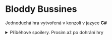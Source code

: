 <h1>Bloddy Bussines</h1>
<p>Jednoduchá hra vytvořená v konzoli v jazyce <strong>C#</strong>
<details>
    <summary>Příběhové spoilery. Prosím až po dohrání hry</summary>
    Po cestě z práce si vás našli ghoust agents, kteří mají za cíl najít nejkvalitnější lidí pro zájmy Luminátorského řádů, který má za cíl ovládat svět za pomoci úpravy lidí pro špinavou práci. Po menší jízdě nabouráte a snažíte vystřílet cestu ven, avšak se vám to nepodaří. Po odvedení vám smažou všechny vzpomínky a přidají své. Jmenuješ se John Johnson a tvým cílem je sloužit pro tuto společnost. Tvoje mise je zabít brazilského prezidenta.
</details>
